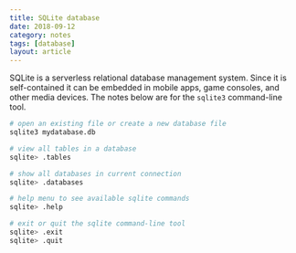 ```yaml
---
title: SQLite database
date: 2018-09-12
category: notes
tags: [database]
layout: article
---
```


SQLite is a serverless relational database management system. Since it is self-contained it can be embedded in mobile apps, game consoles, and other media devices. The notes below are for the `sqlite3` command-line tool.

```bash
# open an existing file or create a new database file
sqlite3 mydatabase.db

# view all tables in a database
sqlite> .tables

# show all databases in current connection
sqlite> .databases

# help menu to see available sqlite commands
sqlite> .help

# exit or quit the sqlite command-line tool
sqlite> .exit
sqlite> .quit
```
